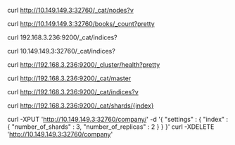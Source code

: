 curl http://10.149.149.3:32760/_cat/nodes?v

curl http://10.149.149.3:32760/books/_count?pretty

curl 192.168.3.236:9200/_cat/indices?

curl 10.149.149.3:32760/_cat/indices?

curl http://192.168.3.236:9200/_cluster/health?pretty

curl http://192.168.3.236:9200/_cat/master

curl http://192.168.3.236:9200/_cat/indices?v

curl http://192.168.3.236:9200/_cat/shards/{index}


curl -XPUT 'http://10.149.149.3:32760/company/' -d '{
    "settings" : {
        "index" : {
            "number_of_shards" : 3,
            "number_of_replicas" : 2
        }
    }
}'
curl -XDELETE 'http://10.149.149.3:32760/company'
